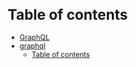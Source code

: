 # Table of contents

* [GraphQL](README.md)
* [graphql](graphql-1/README.md)
  * [Table of contents](graphql-1/summary.md)

